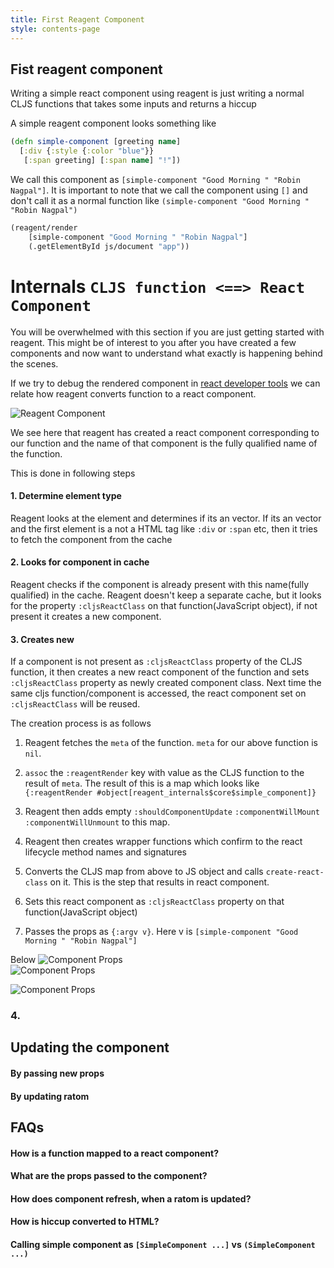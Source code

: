 ```yaml
---
title: First Reagent Component
style: contents-page
---
```


## Fist reagent component
Writing a simple react component using reagent is just writing a normal CLJS
functions that takes some inputs and returns a hiccup

A simple reagent component looks something like 
```clojure
(defn simple-component [greeting name]
  [:div {:style {:color "blue"}}
   [:span greeting] [:span name] "!"])
```
We call this component as `[simple-component "Good Morning " "Robin Nagpal"]`.
It is important to note that we call the component using `[]` and don't call it
as a normal function like `(simple-component "Good Morning " "Robin Nagpal")`
 
```clojure
(reagent/render
    [simple-component "Good Morning " "Robin Nagpal"]
    (.getElementById js/document "app"))
```

# Internals  `CLJS function <==> React Component`
You will be overwhelmed with this section if you are just getting started with 
reagent. This might be of interest to you after you have created a few components
and now want to understand what exactly is happening behind the scenes. 

If we try to debug the rendered component in [react developer tools](https://chrome.google.com/webstore/detail/react-developer-tools/fmkadmapgofadopljbjfkapdkoienihi?hl=en)
we can relate how reagent converts function to a react component.

![Reagent Component](/reagent-docs/book/images/web/01-first-component/01-reagent-component.png "Reagent Component")

We see here that reagent has created a react component corresponding to our function
and the name of that component is the fully qualified name of the function.


This is done in following steps

#### 1. Determine element type 
Reagent looks at the element and determines if its an vector. If its an vector and the 
first element is a not a HTML tag like `:div` or `:span` etc, then it tries to fetch
the component from the cache 


#### 2. Looks for component in cache
Reagent checks if the component is already present with this name(fully qualified) 
in the cache. Reagent doesn't keep a separate cache, but it looks for the property
`:cljsReactClass` on that function(JavaScript object), if not present it creates 
a new component. 

#### 3. Creates new
If a component is not present as `:cljsReactClass` property of the CLJS function,
it then  creates a new react component of the function and sets `:cljsReactClass`
property as newly created component class. Next time the same cljs function/component 
is accessed, the react component set on `:cljsReactClass` will be reused.  

The creation process is as follows
1. Reagent fetches the `meta` of the function. `meta` for our above function is `nil`.
2. `assoc` the `:reagentRender` key with value as the CLJS function to the result of `meta`.
 The result of this is a map which looks like
`{:reagentRender #object[reagent_internals$core$simple_component]}`
3. Reagent then adds empty  `:shouldComponentUpdate` `:componentWillMount` `:componentWillUnmount` to 
this map. 
4. Reagent then creates wrapper functions which confirm to the react lifecycle method names and signatures
5. Converts the CLJS map from above to JS object and calls `create-react-class` on it. 
This is the step that results in react component.
6. Sets this react component as `:cljsReactClass` property on that function(JavaScript object)


7. Passes the props as `{:argv v}`. Here v is `[simple-component "Good Morning " "Robin Nagpal"]`

Below 
![Component Props](/reagent-docs/book/images/web/01-first-component/03-simple_component.png "Reagent Component")  
![Component Props](/reagent-docs/book/images/web/01-first-component/04-cljsReactClass-prtotype.png "Reagent Component")  

![Component Props](/reagent-docs/book/images/web/01-first-component/02-argv-props.png "Reagent Component")    

  


### 4.  

## Updating the component



#### By passing new props

#### By updating ratom


## FAQs
#### How is a function mapped to a react component?

#### What are the props passed to the component?

#### How does component refresh, when a ratom is updated?

#### How is hiccup converted to HTML?

#### Calling simple component as `[SimpleComponent ...]` vs `(SimpleComponent ...)`
